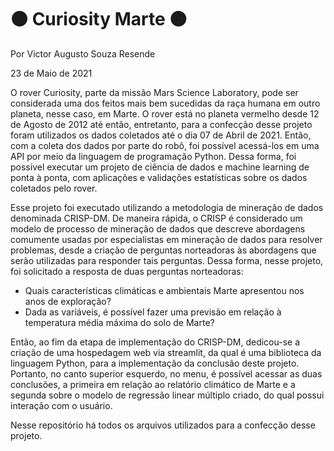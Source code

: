 # 🟠 Curiosity Marte 🟠

Por Victor Augusto Souza Resende

23 de Maio de 2021

O rover Curiosity, parte da missão Mars Science Laboratory, pode ser considerada uma dos feitos mais bem sucedidas da raça humana em outro planeta, nesse caso, em Marte. O rover está no planeta vermelho desde 12 de Agosto de 2012 até então, entretanto, para a confecção desse projeto foram utilizados os dados coletados até o dia 07 de Abril de 2021. Então, com a coleta dos dados por parte do robô, foi possível acessá-los em uma API por meio da linguagem de programação Python. Dessa forma, foi possível executar um projeto de ciência de dados e machine learning de ponta à ponta, com aplicações e validações estatísticas sobre os dados coletados pelo rover.

Esse projeto foi executado utilizando a metodologia de mineração de dados denominada CRISP-DM. De maneira rápida, o CRISP é considerado um modelo de processo de mineração de dados que descreve abordagens comumente usadas por especialistas em mineração de dados para resolver problemas, desde a criação de perguntas norteadoras às abordagens que serão utilizadas para responder tais perguntas. Dessa forma, nesse projeto, foi solicitado a resposta de duas perguntas norteadoras:

- Quais características climáticas e ambientais Marte apresentou nos anos de exploração?
- Dada as variáveis, é possível fazer uma previsão em relação à temperatura média máxima do solo de Marte?

Então, ao fim da etapa de implementação do CRISP-DM, dedicou-se a criação de uma hospedagem web via streamlit, da qual é uma biblioteca da linguagem Python, para a implementação da conclusão deste projeto. Portanto, no canto superior esquerdo, no menu, é possível acessar as duas conclusões, a primeira em relação ao relatório climático de Marte e a segunda sobre o modelo de regressão linear múltiplo criado, do qual possui interação com o usuário.

Nesse repositório há todos os arquivos utilizados para a confecção desse projeto. 
